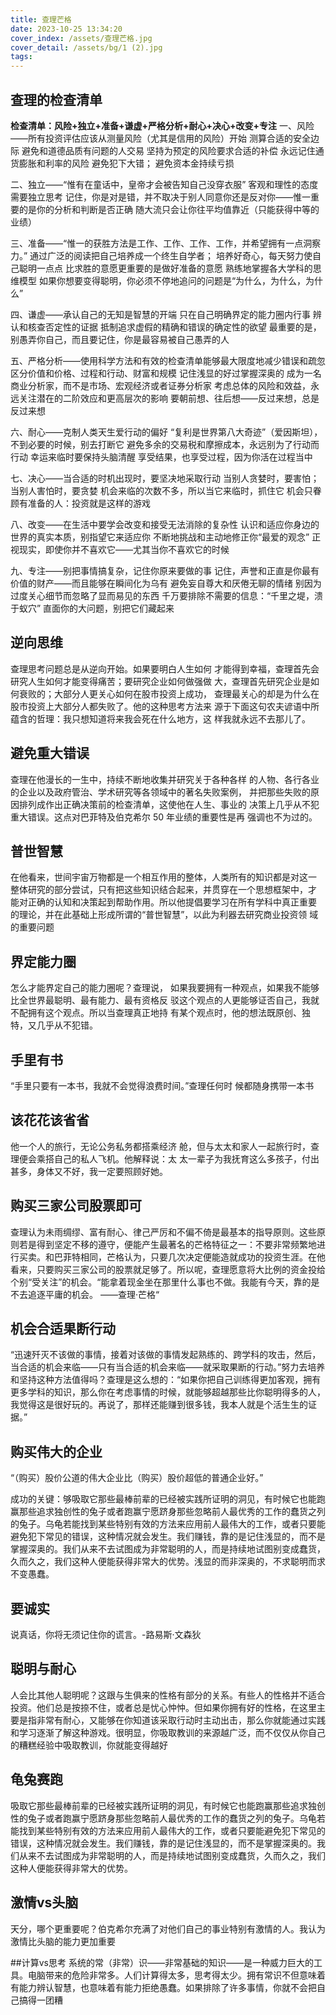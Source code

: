 ```yaml
---
title: 查理芒格
date: 2023-10-25 13:34:20
cover_index: /assets/查理芒格.jpg
cover_detail: /assets/bg/1 (2).jpg
tags:
---
```


## 查理的检查清单
**检查清单：风险+独立+准备+谦虚+严格分析+耐心+决心+改变+专注**
一、风险——所有投资评估应该从测量风险（尤其是信用的风险）开始
测算合适的安全边际
避免和道德品质有问题的人交易
坚持为预定的风险要求合适的补偿
永远记住通货膨胀和利率的风险
避免犯下大错；
避免资本金持续亏损

二、独立——“惟有在童话中，皇帝才会被告知自己没穿衣服”
客观和理性的态度需要独立思考
记住，你是对是错，并不取决于别人同意你还是反对你——惟一重要的是你的分析和判断是否正确
随大流只会让你往平均值靠近（只能获得中等的业绩）

三、准备——“惟一的获胜方法是工作、工作、工作、工作，并希望拥有一点洞察力。”
通过广泛的阅读把自己培养成一个终生自学者；
培养好奇心，每天努力使自己聪明一点点
比求胜的意愿更重要的是做好准备的意愿
熟练地掌握各大学科的思维模型
如果你想要变得聪明，你必须不停地追问的问题是“为什么，为什么，为什么”

四、谦虚——承认自己的无知是智慧的开端
只在自己明确界定的能力圈内行事
辨认和核查否定性的证据
抵制追求虚假的精确和错误的确定性的欲望
最重要的是，别愚弄你自己，而且要记住，你是最容易被自己愚弄的人

五、严格分析——使用科学方法和有效的检查清单能够最大限度地减少错误和疏忽
区分价值和价格、过程和行动、财富和规模
记住浅显的好过掌握深奥的
成为一名商业分析家，而不是市场、宏观经济或者证券分析家
考虑总体的风险和效益，永远关注潜在的二阶效应和更高层次的影响
要朝前想、往后想——反过来想，总是反过来想

六、耐心——克制人类天生爱行动的偏好
“复利是世界第八大奇迹”（爱因斯坦），不到必要的时候，别去打断它
避免多余的交易税和摩擦成本，永远别为了行动而行动
幸运来临时要保持头脑清醒
享受结果，也享受过程，因为你活在过程当中

七、决心——当合适的时机出现时，要坚决地采取行动
当别人贪婪时，要害怕；当别人害怕时，要贪婪
机会来临的次数不多，所以当它来临时，抓住它
机会只眷顾有准备的人：投资就是这样的游戏

八、改变——在生活中要学会改变和接受无法消除的复杂性
认识和适应你身边的世界的真实本质，别指望它来适应你
不断地挑战和主动地修正你“最爱的观念”
正视现实，即使你并不喜欢它——尤其当你不喜欢它的时候

九、专注——别把事情搞复杂，记住你原来要做的事
记住，声誉和正直是你最有价值的财产——而且能够在瞬间化为乌有
避免妄自尊大和厌倦无聊的情绪
别因为过度关心细节而忽略了显而易见的东西
千万要排除不需要的信息：“千里之堤，溃于蚁穴”
直面你的大问题，别把它们藏起来

## 逆向思维
查理思考问题总是从逆向开始。如果要明白人生如何 才能得到幸福，查理首先会研究人生如何才能变得痛苦；要研究企业如何做强做 大，查理首先研究企业是如何衰败的；大部分人更关心如何在股市投资上成功， 查理最关心的却是为什么在股市投资上大部分人都失败了。他的这种思考方法来 源于下面这句农夫谚语中所蕴含的哲理：我只想知道将来我会死在什么地方，这 样我就永远不去那儿了。

## 避免重大错误
查理在他漫长的一生中，持续不断地收集并研究关于各种各样 的人物、各行各业的企业以及政府管治、学术研究等各领域中的著名失败案例， 并把那些失败的原因排列成作出正确决策前的检查清单，这使他在人生、事业的 决策上几乎从不犯重大错误。这点对巴菲特及伯克希尔 50 年业绩的重要性是再 强调也不为过的。

## 普世智慧
在他看来，世间宇宙万物都是一个相互作用的整体，人类所有的知识都是对这一 整体研究的部分尝试，只有把这些知识结合起来，并贯穿在一个思想框架中，才 能对正确的认知和决策起到帮助作用。所以他提倡要学习在所有学科中真正重要 的理论，并在此基础上形成所谓的“普世智慧”，以此为利器去研究商业投资领 域的重要问题

## 界定能力圈
怎么才能界定自己的能力圈呢？查理说， 如果我要拥有一种观点，如果我不能够比全世界最聪明、最有能力、最有资格反 驳这个观点的人更能够证否自己，我就不配拥有这个观点。所以当查理真正地持 有某个观点时，他的想法既原创、独特，又几乎从不犯错。

## 手里有书
“手里只要有一本书，我就不会觉得浪费时间。”查理任何时 候都随身携带一本书

## 该花花该省省
他一个人的旅行，无论公务私务都搭乘经济 舱，但与太太和家人一起旅行时，查理便会乘搭自己的私人飞机。他解释说：太 太一辈子为我抚育这么多孩子，付出甚多，身体又不好，我一定要照顾好她。

## 购买三家公司股票即可
查理认为未雨绸缪、富有耐心、律己严厉和不偏不倚是最基本的指导原则。这些原则若是得到坚定不移的遵守，便能产生最著名的芒格特征之一：不要非常频繁地进行买卖。和巴菲特相同，芒格认为，只要几次决定便能造就成功的投资生涯。在他看来，只要购买三家公司的股票就足够了。所以呢，查理愿意将大比例的资金投给个别“受关注”的机会。“能拿着现金坐在那里什么事也不做。我能有今天，靠的是不去追逐平庸的机会。 ——查理·芒格“

## 机会合适果断行动
“迅速歼灭不该做的事情，接着对该做的事情发起熟练的、跨学科的攻击，然后，当合适的机会来临——只有当合适的机会来临——就采取果断的行动。”努力去培养和坚持这种方法值得吗？查理是这么想的：“如果你把自己训练得更加客观，拥有更多学科的知识，那么你在考虑事情的时候，就能够超越那些比你聪明得多的人，我觉得这是很好玩的。再说了，那样还能赚到很多钱，我本人就是个活生生的证据。”

## 购买伟大的企业
“（购买）股价公道的伟大企业比（购买）股价超低的普通企业好。”

成功的关键：够吸取它那些最棒前辈的已经被实践所证明的洞见，有时候它也能跑赢那些追求独创性的兔子或者跑赢宁愿跻身那些忽略前人最优秀的工作的蠢货之列的兔子。乌龟若能找到某些特别有效的方法来应用前人最伟大的工作，或者只要能避免犯下常见的错误，这种情况就会发生。我们赚钱，靠的是记住浅显的，而不是掌握深奥的。我们从来不去试图成为非常聪明的人，而是持续地试图别变成蠢货，久而久之，我们这种人便能获得非常大的优势。浅显的而非深奥的，不求聪明而求不变愚蠢。

## 要诚实
说真话，你将无须记住你的谎言。-路易斯·文森狄

## 聪明与耐心
人会比其他人聪明呢？这跟与生俱来的性格有部分的关系。有些人的性格并不适合投资。他们总是按捺不住，或者总是忧心忡忡。但如果你拥有好的性格，在这里主要是指非常有耐心，又能够在你知道该采取行动时主动出击，那么你就能通过实践和学习逐渐了解这种游戏。很明显，你吸取教训的来源越广泛，而不仅仅从你自己的糟糕经验中吸取教训，你就能变得越好

## 龟兔赛跑
吸取它那些最棒前辈的已经被实践所证明的洞见，有时候它也能跑赢那些追求独创性的兔子或者跑赢宁愿跻身那些忽略前人最优秀的工作的蠢货之列的兔子。乌龟若能找到某些特别有效的方法来应用前人最伟大的工作，或者只要能避免犯下常见的错误，这种情况就会发生。我们赚钱，靠的是记住浅显的，而不是掌握深奥的。我们从来不去试图成为非常聪明的人，而是持续地试图别变成蠢货，久而久之，我们这种人便能获得非常大的优势。

## 激情vs头脑
天分，哪个更重要呢？伯克希尔充满了对他们自己的事业特别有激情的人。我认为激情比头脑的能力更加重要

##计算vs思考
系统的常（非常）识——非常基础的知识——是一种威力巨大的工具。电脑带来的危险非常多。人们计算得太多，思考得太少。拥有常识不但意味着有能力辨认智慧，也意味着有能力拒绝愚蠢。如果排除了许多事情，你就不会把自己搞得一团糟
